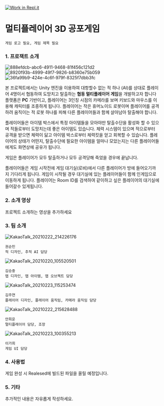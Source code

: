 [![Work in Repl.it](https://classroom.github.com/assets/work-in-replit-14baed9a392b3a25080506f3b7b6d57f295ec2978f6f33ec97e36a161684cbe9.svg)](https://classroom.github.com/online_ide?assignment_repo_id=349915&assignment_repo_type=GroupAssignmentRepo)
# 멀티플레이어 3D 공포게임

```
게임 로고 필요, 게임 제목 필요
```

### 1. 프로잭트 소개


![888efdcb-abc6-4911-9468-81f456c121d2](https://user-images.githubusercontent.com/28583561/109491985-a0d30380-7acd-11eb-8911-08e9bbf8d33e.jpg)
![8920f93b-4999-49f7-9826-b8360e75b059](https://user-images.githubusercontent.com/28583561/109492009-a92b3e80-7acd-11eb-9248-680e0618ad33.jpg)
![36fa99b9-424e-4c6f-979f-8325f7dbb3fc](https://user-images.githubusercontent.com/28583561/109492281-1343e380-7ace-11eb-8819-9e5232d5a144.jpg)




본 프로젝트에서는 Unity 엔진을 이용하여 대항할수 없는 적 하나 (AI)를 상대로 플레이어 4명이서 협동하여 도망치고 탈출하는 **협동 멀티플레이어 게임**을 개발하고자 합니다
플랫폼은 **PC** 기반이고, 플레이어는 3인칭 시점의 카메라를 보며 키보드와 마우스를 이용해 캐릭터를 조종하게 됩니다. 플레이어는 작은 휴머노이드 로봇이며 플레이어를 공격하려 움직이는 적 로봇 하나를 피해 다른 플레이어들과 함께 살아남아 탈출해야 합니다.

플레이어들은 아이템 박스에서 특정 아이템들을 모아야만 탈출수단을 활성화 할 수 있으며 적들로부터 도망치는데 좋은 아이템도 있습니다. 체력 시스템이 있으며 적으로부터 공격을 받으면 체력이 닳고 아이템 박스로부터 체력킷을 얻고 회복할 수 있습니다. 플레이어의 상태가 어떤지, 탈출수단에 필요한 아이템을 얼마나 모았는지는 다른 플레이어들에게도 화면상에 공유가 됩니다. 

게임은 플레이어가 모두 탈출하거나 모두 공격당해 죽었을 경우에 끝납니다. 

플레이어들은 게임 시작전에 게임 대기실(로비)에서 다른 플레이어가 방에 들어오기까지 기다리게 됩니다. 게임이 시작될 경우 대기실에 있는 플레이어들이 함께 인게임으로 이동하게 됩니다. 플레이어는 Room ID를 검색하여 같이하고 싶은 플레이어의 대기실에 들어갈수 있게됩니다. 


### 2. 소개 영상

프로젝트 소개하는 영상을 추가하세요

### 3. 팀 소개

![KakaoTalk_20210222_214226176](https://user-images.githubusercontent.com/28583561/108721137-028eed00-7565-11eb-8b42-59d31da88338.jpg)
```
권순민
적 디자인, 추적 AI 담당
```
![KakaoTalk_20210220_105520501](https://user-images.githubusercontent.com/28583561/108721128-00c52980-7565-11eb-8cec-b41c80da7f26.jpg)
```
김승중
맵 디자인, 맵 아이템, 맵 오브젝트 담당
```
![KakaoTalk_20210223_115253474](https://user-images.githubusercontent.com/28583561/108797260-233f5d00-75ce-11eb-82c7-f127b7a517bd.jpg)

```
김주연
플레이어 디자인, 플레이어 움직임, 카메라 움직임 담당
```
![KakaoTalk_20210222_215628488](https://user-images.githubusercontent.com/28583561/108721139-0458b080-7565-11eb-9c0a-24303d9e9ab4.jpg)

```
안희운
멀티플레이어 담당, 조장
```
![KakaoTalk_20210223_100355213](https://user-images.githubusercontent.com/28583561/108791023-719a2f00-75c1-11eb-996b-729d10f46f62.jpg)

```
이가희
게임 UI 담당
```

### 4. 사용법

게임 완성 시 Realesed에 빌드된 파일을 올릴 예정입니다.

### 5. 기타

추가적인 내용은 자유롭게 작성하세요.
